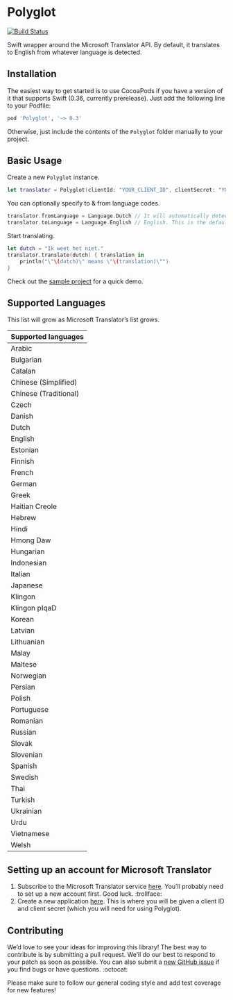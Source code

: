 Polyglot
========

[![Build Status](https://travis-ci.org/ayanonagon/Polyglot.svg)](https://travis-ci.org/ayanonagon/Polyglot)

Swift wrapper around the Microsoft Translator API. By default, it translates to English from whatever language is detected.

## Installation

The easiest way to get started is to use CocoaPods if you have a version of it that supports Swift (0.36, currently prerelease). Just add the following line to your Podfile:

```ruby
pod 'Polyglot', '~> 0.3'
```

Otherwise, just include the contents of the `Polyglot` folder manually to your project.

## Basic Usage

Create a new ```Polyglot``` instance.
```swift
let translator = Polyglot(clientId: "YOUR_CLIENT_ID", clientSecret: "YOUR_CLIENT_SECRET")
```

You can optionally specify to & from language codes.
```swift
translator.fromLanguage = Language.Dutch // It will automatically detect the language if you don't set this.
translator.toLanguage = Language.English // English. This is the default.
```

Start translating.
```swift
let dutch = "Ik weet het niet."
translator.translate(dutch) { translation in
    println("\"\(dutch)\" means \"\(translation)\"")
}
```

Check out the [sample project](https://github.com/ayanonagon/Polyglot/tree/master/PolyglotSample) for a quick demo.

## Supported Languages
This list will grow as Microsoft Translator’s list grows.

| Supported languages |
| ------------------- |
| Arabic |
| Bulgarian |
| Catalan |
| Chinese (Simplified) |
| Chinese (Traditional) |
| Czech |
| Danish |
| Dutch |
| English |
| Estonian |
| Finnish |
| French |
| German |
| Greek |
| Haitian Creole |
| Hebrew |
| Hindi |
| Hmong Daw |
| Hungarian |
| Indonesian |
| Italian |
| Japanese |
| Klingon |
| Klingon pIqaD |
| Korean |
| Latvian |
| Lithuanian |
| Malay |
| Maltese |
| Norwegian |
| Persian |
| Polish |
| Portuguese |
| Romanian |
| Russian |
| Slovak |
| Slovenian |
| Spanish |
| Swedish |
| Thai |
| Turkish |
| Ukrainian |
| Urdu |
| Vietnamese |
| Welsh |

## Setting up an account for Microsoft Translator

1. Subscribe to the Microsoft Translator service [here](https://datamarket.azure.com/dataset/bing/microsofttranslator). You’ll probably need to set up a new account first. Good luck. :trollface:
2. Create a new application [here](https://datamarket.azure.com/developer/applications). This is where you will be given a client ID and client secret (which you will need for using Polyglot).

## Contributing

We’d love to see your ideas for improving this library! The best way to contribute is by submitting a pull request. We’ll do our best to respond to your patch as soon as possible. You can also submit a [new GitHub issue](https://github.com/ayanonagon/Polyglot/issues/new) if you find bugs or have questions. :octocat:

Please make sure to follow our general coding style and add test coverage for new features!
